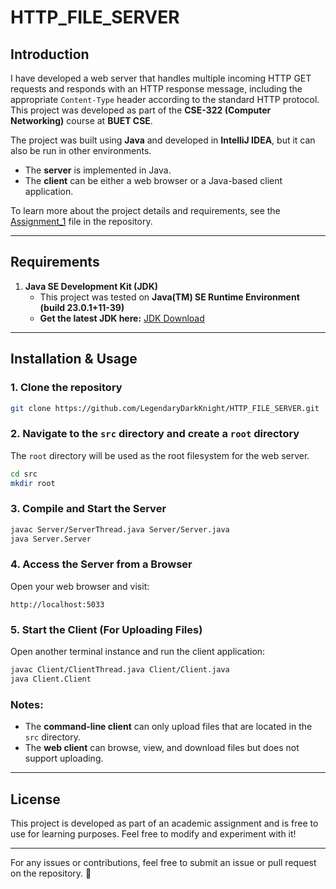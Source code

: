 # HTTP_FILE_SERVER

## Introduction
I have developed a web server that handles multiple incoming HTTP GET requests and responds with an HTTP response message, including the appropriate `Content-Type` header according to the standard HTTP protocol. This project was developed as part of the **CSE-322 (Computer Networking)** course at **BUET CSE**.

The project was built using **Java** and developed in **IntelliJ IDEA**, but it can also be run in other environments. 
- The **server** is implemented in Java.
- The **client** can be either a web browser or a Java-based client application.

To learn more about the project details and requirements, see the [Assignment_1](Assignment_1) file in the repository.

---

## Requirements
1. **Java SE Development Kit (JDK)**
    - This project was tested on **Java(TM) SE Runtime Environment (build 23.0.1+11-39)**
    - **Get the latest JDK here:** [JDK Download](https://www.oracle.com/java/technologies/downloads/)

---

## Installation & Usage
### 1. Clone the repository
```bash
git clone https://github.com/LegendaryDarkKnight/HTTP_FILE_SERVER.git
```

### 2. Navigate to the `src` directory and create a `root` directory
The `root` directory will be used as the root filesystem for the web server.
```bash
cd src
mkdir root
```

### 3. Compile and Start the Server
```bash
javac Server/ServerThread.java Server/Server.java
java Server.Server
```

### 4. Access the Server from a Browser
Open your web browser and visit:
```
http://localhost:5033
```

### 5. Start the Client (For Uploading Files)
Open another terminal instance and run the client application:
```bash
javac Client/ClientThread.java Client/Client.java
java Client.Client
```

### Notes:
- The **command-line client** can only upload files that are located in the `src` directory.
- The **web client** can browse, view, and download files but does not support uploading.

---

## License
This project is developed as part of an academic assignment and is free to use for learning purposes. Feel free to modify and experiment with it!

---

For any issues or contributions, feel free to submit an issue or pull request on the repository. 🚀